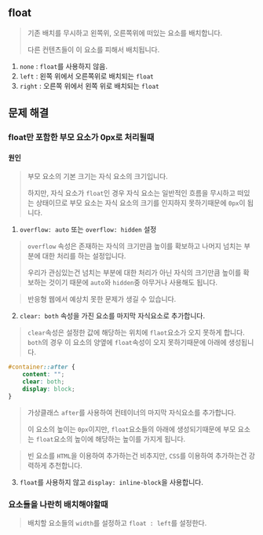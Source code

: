 ## float
> 기존 배치를 무시하고 왼쪽위, 오른쪽위에 떠있는 요소를 배치합니다.
> 
> 다른 컨텐츠들이 이 요소를 피해서 배치됩니다.
1. `none` : `float`를 사용하지 않음.
2. `left` : 왼쪽 위에서 오른쪽위로 배치되는 `float`
3. `right` : 오른쪽 위에서 왼쪽 위로 배치되는 `float`

## 문제 해결
### float만 포함한 부모 요소가 0px로 처리될때
#### 원인
>부모 요소의 기본 크기는 자식 요소의 크기입니다.
>
>하지만, 자식 요소가 `float`인 경우 자식 요소는 일반적인 흐름을 무시하고 떠있는 상태이므로 부모 요소는 자식 요소의 크기를 인지하지 못하기때문에 `0px`이 됩니다.

1. `overflow: auto` 또는 `overflow: hidden` 설정
> `overflow` 속성은 존재하는 자식의 크기만큼 높이를 확보하고 나머지 넘치는 부분에 대한 처리를 하는 설정입니다. 
>
>우리가 관심있는건 넘치는 부분에 대한 처리가 아닌 자식의 크기만큼 높이를 확보하는 것이기 때문에 `auto`와 `hidden`중 아무거나 사용해도 됩니다.

>반응형 웹에서 예상치 못한 문제가 생길 수 있습니다.
2. `clear: both` 속성을 가진 요소를 마지막 자식요소로 추가합니다.
> `clear`속성은 설정한 값에 해당하는 위치에 `flaot`요소가 오지 못하게 합니다. `both`의 경우 이 요소의 양옆에 `float`속성이 오지 못하기때문에 아래에 생성됩니다.
```css
#container::after {
    content: "";
    clear: both;
    display: block;
}
```
> 가상클래스 `after`를 사용하여 컨테이너의 마지막 자식요소를 추가합니다.
> 
> 이 요소의 높이는 `0px`이지만, `float`요소들의 아래에 생성되기때문에 부모 요소는 `float`요소의 높이에 해당하는 높이를 가지게 됩니다.

> 빈 요소를 `HTML`을 이용하여 추가하는건 비추지만, `CSS`를 이용하여 추가하는건 강력하게 추천합니다.

3. `float`를 사용하지 않고 `display: inline-block`을 사용합니다.
### 요소들을 나란히 배치해야할때
>배치할 요소들의 `width`를 설정하고 `float : left`를 설정한다.
